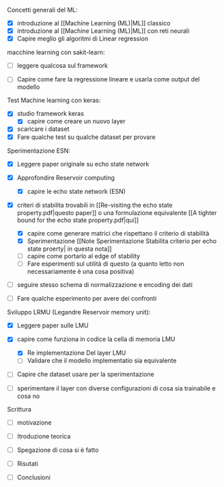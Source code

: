 
Concetti generali del ML:
- [x] introduzione al [[Machine Learning (ML)|ML]] classico 
- [x] introduzione al [[Machine Learning (ML)|ML]] con reti neurali
- [x] Capire meglio gli algoritmi di Linear regression 

macchine learning con sakit-learn: 
- [ ] leggere qualcosa sul framework
- [ ] Capire come fare la regressione lineare e usarla come output del modello


Test Machine learning con keras:
- [x] studio framework keras
	- [x] capire come creare un nuovo layer
- [x] scaricare i dataset 
- [x] Fare qualche test su qualche dataset per provare

Sperimentazione ESN:
- [x]  Leggere paper originale su echo state network
- [x] Approfondire Reservoir computing
	- [x] capire le echo state network (ESN)
- [x] criteri di stabilita trovabili in [[Re-visiting the echo state property.pdf|questo paper]] o una formulazione equivalente [[A tighter bound for the echo state property.pdf|qui]]
	- [x] capire come generare matrici che rispettano il criterio di stabilità
	- [x] Sperimentazione [[Note Sperimentazione Stabilita criterio per echo state proerty| in questa nota]]
	- [ ] capire come portarlo al edge of stability
	- [ ] Fare esperimenti sul utilità di questo (a quanto letto non necessariamente è una cosa positiva)
- [ ] seguire stesso schema di normalizzazione e encoding dei dati 
- [ ] Fare qualche esperimento per avere dei confronti


Sviluppo LRMU (Legandre Reservoir memory unit): 
- [x] Leggere paper sulle LMU
- [x] capire come funziona in codice la cella di memoria LMU
	- [x] Re implementazione Del layer LMU
	- [ ] Validare che il modello implementatio sia equivalente
- [ ] Capire che dataset usare per la sperimentazione
- [ ]  sperimentare il layer con diverse configurazioni di cosa sia trainabile e cosa no



Scrittura
- [ ] motivazione
- [ ] Itroduzione teorica
- [ ] Spegazione di cosa si è fatto
- [ ] Risutati
- [ ]  Conclusioni

